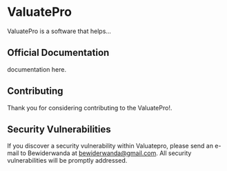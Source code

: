 # ValuatePro



ValuatePro is a software that helps...

## Official Documentation

documentation here.
## Contributing

Thank you for considering contributing to the ValuatePro!.

## Security Vulnerabilities

If you discover a security vulnerability within Valuatepro, please send an e-mail to Bewiderwanda at bewiderwanda@gmail.com. All security vulnerabilities will be promptly addressed.